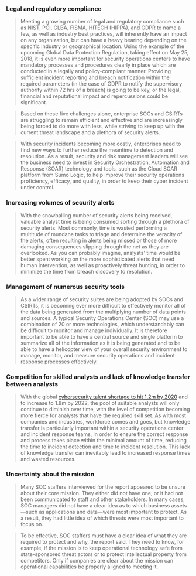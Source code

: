 ### **Legal and regulatory compliance**

> Meeting a growing number of legal and regulatory compliance such as NIST, PCI, GLBA, FISMA, HITECH (HIPPA), and GDPR to name a few, as well as industry best practices, will inherently have an impact on any organization, but can have a heavy bearing depending on the specific industry or geographical location. Using the example of the upcoming Global Data Protection Regulation, taking effect on May 25, 2018, it is even more important for security operations centers to have mandatory processes and procedures clearly in place which are conducted in a legally and policy-compliant manner. Providing sufficient incident reporting and breach notification within the required parameters (in the case of GDPR to notify the supervisory authority within 72 hrs of a breach) is going to be key, or the legal, financial and reputational impact and repercussions could be significant.

> Based on these five challenges alone, enterprise SOCs and CSIRTs are struggling to remain efficient and effective and are increasingly being forced to do more with less, while striving to keep up with the current threat landscape and a plethora of security alerts.

> With security incidents becoming more costly, enterprises need to find new ways to further reduce the meantime to detection and resolution. As a result, security and risk management leaders will see the business need to invest in Security Orchestration, Automation and Response (SOAR) technology and tools, such as the Cloud SOAR platform from Sumo Logic, to help improve their security operations proficiency, efficacy, and quality, in order to keep their cyber incident under control.

### **Increasing volumes of security alerts**

> With the snowballing number of security alerts being received, valuable analyst time is being consumed sorting through a plethora of security alerts. Most commonly, time is wasted performing a multitude of mundane tasks to triage and determine the veracity of the alerts, often resulting in alerts being missed or those of more damaging consequences slipping through the net as they are overlooked. As you can probably imagine, analysts' time would be better spent working on the more sophisticated alerts that need human intervention, as well as proactively threat hunting, in order to minimize the time from breach discovery to resolution.

### **Management of numerous security tools**

> As a wider range of security suites are being adopted by SOCs and CSIRTs, it is becoming ever more difficult to effectively monitor all of the data being generated from the multiplying number of data points and sources. A typical Security Operations Center (SOC) may use a combination of 20 or more technologies, which understandably can be difficult to monitor and manage individually. It is therefore important to be able to have a central source and single platform to summarize all of the information as it is being generated and to be able to have a helicopter view of your overall security environment to manage, monitor, and measure security operations and incident response processes effectively.

### **Competition for skilled analysts and lack of knowledge transfer between analysts**

> With the global [cybersecurity talent shortage to hit 1.2m by 2020](https://www.telegraph.co.uk/technology/2017/02/14/lack-cyber-skills-leaves-britain-open-hackers/) and to increase to 1.8m by 2022, the pool of suitable analysts will only continue to diminish over time, with the level of competition becoming more fierce for analysts that have the required skill set. As with most companies and industries, workforce comes and goes, but knowledge transfer is particularly important within a security operations center and incident response teams, in order to ensure the correct response and process takes place within the minimal amount of time, reducing the time to incident detection and time to incident resolution. This lack of knowledge transfer can inevitably lead to increased response times and wasted resources.

### **Uncertainty about the mission**

> Many SOC staffers interviewed for the report appeared to be unsure about their core mission. They either did not have one, or it had not been communicated to staff and other stakeholders. In many cases, SOC managers did not have a clear idea as to which business assets—such as applications and data—were most important to protect. As a result, they had little idea of which threats were most important to focus on.

> To be effective, SOC staffers must have a clear idea of what they are required to protect and why, the report said. They need to know, for example, if the mission is to keep operational technology safe from state-sponsored threat actors or to protect intellectual property from competitors. Only if companies are clear about the mission can operational capabilities be properly aligned to meeting it.